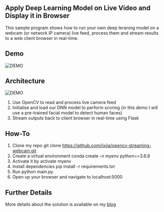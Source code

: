 ## Apply Deep Learning Model on Live Video and Display it in Browser

This sample program shows how to run your own deep leraning model on a webcam (or network IP camera) live feed, process them and stream results to a web client browser in real-time.

## Demo
![DEMO](https://jixjiastorage.blob.core.windows.net/blog-resources/opencv-stream-webcam/demo-static.png)

## Architecture
![DEMO](https://jixjiastorage.blob.core.windows.net/blog-resources/opencv-stream-webcam/architecture-static.png)

1. Use OpenCV to read and process live camera feed
1. Initialise and load our DNN model to perform scoring (in this demo I will use a pre-trained facial model to detect human faces)
1. Stream outputs back to client browser in real-time using Flask

## How-To
1. Clone my repo git clone https://github.com/jixjia/opencv-streaming-webcam.git 
1. Create a virtual environment conda create -n myenv python==3.6.8
1. Activate it by activate myenv
1. Install dependencies pip install -r requirements.txt
1. Run python main.py
1. Open up your browser and navigate to localhost:5000

## Further Details
More details about the solution is available on my [blog](https://jixjia.com/2020/03/01/dnn-live-feed-streaming/)
